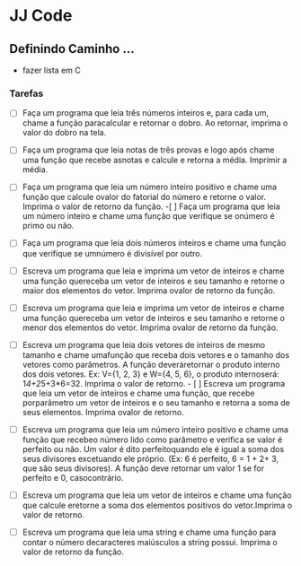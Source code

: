 # JJ Code

## Definindo Caminho ...

- fazer lista em C

### Tarefas

- [ ] Faça um programa que leia três números inteiros e, para cada um, chame a função paracalcular e retornar o dobro. Ao retornar, imprima o valor do dobro na tela.

- [ ] Faça um programa que leia notas de três provas e logo após chame uma função que recebe asnotas e calcule e retorna a média. Imprimir a média.
- [ ] Faça um programa que leia um número inteiro positivo e chame uma função que calcule ovalor do fatorial do número e retorne o valor. Imprima o valor de retorno da função. -[ ] Faça um programa que leia um número inteiro e chame uma função que verifique se onúmero é primo ou não.
- [ ] Faça um programa que leia dois números inteiros e chame uma função que verifique se umnúmero é divisível por outro.
- [ ] Escreva um programa que leia e imprima um vetor de inteiros e chame uma função quereceba um vetor de inteiros e seu tamanho e retorne o maior dos elementos do vetor. Imprima ovalor de retorno da função.
- [ ] Escreva um programa que leia e imprima um vetor de inteiros e chame uma função quereceba um vetor de inteiros e seu tamanho e retorne o menor dos elementos do vetor. Imprima ovalor de retorno da função.
- [ ] Escreva um programa que leia dois vetores de inteiros de mesmo tamanho e chame umafunção que receba dois vetores e o tamanho dos vetores como parâmetros. A função deveráretornar o produto interno dos dois vetores. Ex: V={1, 2, 3} e W={4, 5, 6}, o produto internoserá: 1*4+2*5+3\*6=32. Imprima o valor de retorno. - [ ] Escreva um programa que leia um vetor de inteiros e chame uma função, que recebe porparâmetro um vetor de inteiros e o seu tamanho e retorna a soma de seus elementos. Imprima ovalor de retorno.
- [ ] Escreva um programa que leia um número inteiro positivo e chame uma função que recebeo número lido como parâmetro e verifica se valor é perfeito ou não. Um valor é dito perfeitoquando ele é igual a soma dos seus divisores excetuando ele próprio. (Ex: 6 é perfeito, 6 = 1 + 2+ 3, que são seus divisores). A função deve retornar um valor 1 se for perfeito e 0, casocontrário.
- [ ] Escreva um programa que leia um vetor de inteiros e chame uma função que calcule eretorne a soma dos elementos positivos do vetor.Imprima o valor de retorno.
- [ ] Escreva um programa que leia uma string e chame uma função para contar o número decaracteres maiúsculos a string possui. Imprima o valor de retorno da função.
